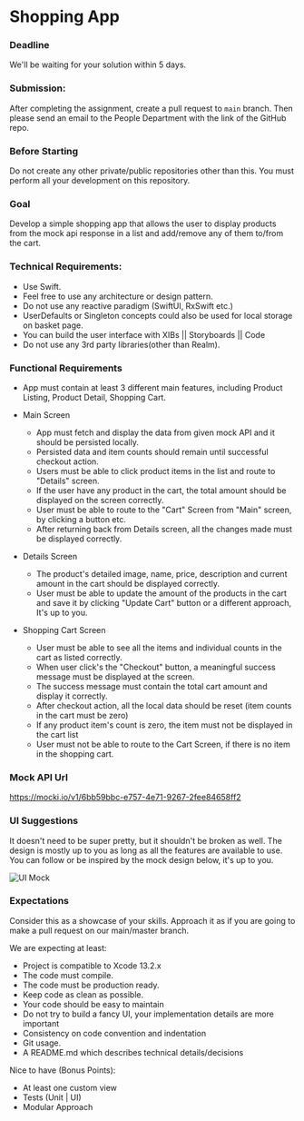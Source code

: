 # Shopping App

### Deadline

We'll be waiting for your solution within 5 days. 

### Submission:

After completing the assignment, create a pull request to `main` branch.
Then please send an email to the People Department with the link of the GitHub repo.

### Before Starting

Do not create any other private/public repositories other than this. You must perform all your development on this repository. 

### Goal ###

Develop a simple shopping app that allows the user to display products from the mock api response in a list and add/remove any of them to/from the cart. 

### Technical Requirements:

* Use Swift.
* Feel free to use any architecture or design pattern.
* Do not use any reactive paradigm (SwiftUI, RxSwift etc.)
* UserDefaults or Singleton concepts could also be used for local storage on basket page.
* You can build the user interface with XIBs || Storyboards || Code
* Do not use any 3rd party libraries(other than Realm).

### Functional Requirements ###

* App must contain at least 3 different main features, including Product Listing, Product Detail, Shopping Cart.

* Main Screen
  * App must fetch and display the data from given mock API and it should be persisted locally.
  * Persisted data and item counts should remain until successful checkout action.
  * Users must be able to click product items in the list and route to "Details" screen.
  * If the user have any product in the cart, the total amount should be displayed on the screen correctly.
  * User must be able to route to the "Cart" Screen from "Main" screen, by clicking a button etc.
  * After returning back from Details screen, all the changes made must be displayed correctly.

* Details Screen
  * The product's detailed image, name, price, description and current amount in the cart should be displayed correctly.
  * User must be able to update the amount of the products in the cart and save it by clicking "Update Cart" button or a different approach, It's up to you.

* Shopping Cart Screen
  * User must be able to see all the items and individual counts in the cart as listed correctly.
  * When user click's the "Checkout" button, a meaningful success message must be displayed at the screen.
  * The success message must contain the total cart amount and display it correctly.
  * After checkout action, all the local data should be reset (item counts in the cart must be zero)
  * If any product item's count is zero, the item must not be displayed in the cart list
  * User must not be able to route to the Cart Screen, if there is no item in the shopping cart.

### Mock API Url ###

https://mocki.io/v1/6bb59bbc-e757-4e71-9267-2fee84658ff2

### UI Suggestions ###

It doesn't need to be super pretty, but it shouldn't be broken as well. The design is mostly up to you as long as all the features are available to use. You can follow or be inspired by the mock design below, it's up to you. 

![UI Mock](https://github.com/ios-getir/ShoppingApp/blob/main/screenshots/img_screenshot.png)

### Expectations ###

Consider this as a showcase of your skills.
Approach it as if you are going to make a pull request on our main/master branch.

We are expecting at least:
* Project is compatible to Xcode 13.2.x
* The code must compile.
* The code must be production ready.
* Keep code as clean as possible.
* Your code should be easy to maintain
* Do not try to build a fancy UI, your implementation details are more important
* Consistency on code convention and indentation
* Git usage.
* A README.md which describes technical details/decisions

Nice to have (Bonus Points):
* At least one custom view
* Tests (Unit | UI)
* Modular Approach
